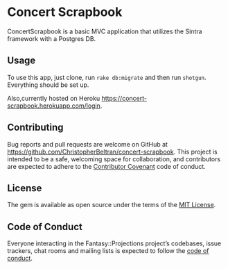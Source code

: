 # Concert Scrapbook

ConcertScrapbook is a basic MVC application that utilizes the Sintra framework with a Postgres DB.  

## Usage

To use this app, just clone, run `rake db:migrate` and then run `shotgun`.
Everything should be set up.

Also,currently hosted on Heroku https://concert-scrapbook.herokuapp.com/login.


## Contributing

Bug reports and pull requests are welcome on GitHub at https://github.com/ChristopherBeltran/concert-scrapbook. This project is intended to be a safe, welcoming space for collaboration, and contributors are expected to adhere to the [Contributor Covenant](http://contributor-covenant.org) code of conduct.

## License

The gem is available as open source under the terms of the [MIT License](https://opensource.org/licenses/MIT).

## Code of Conduct

Everyone interacting in the Fantasy::Projections project’s codebases, issue trackers, chat rooms and mailing lists is expected to follow the [code of conduct](https://github.com/ChristopherBeltran/concert-scrapbook/blob/master/CODE_OF_CONDUCT.md).
